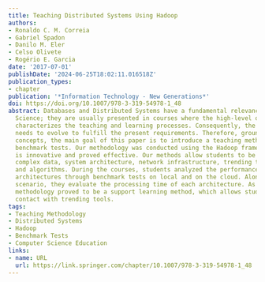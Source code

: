 ```yaml
---
title: Teaching Distributed Systems Using Hadoop
authors:
- Ronaldo C. M. Correia
- Gabriel Spadon
- Danilo M. Eler
- Celso Olivete
- Rogério E. Garcia
date: '2017-07-01'
publishDate: '2024-06-25T18:02:11.016518Z'
publication_types:
- chapter
publication: '*Information Technology - New Generations*'
doi: https://doi.org/10.1007/978-3-319-54978-1_48
abstract: Databases and Distributed Systems have a fundamental relevance in Computer
  Science; they are usually presented in courses where the high-level of abstraction
  characterizes the teaching and learning processes. Consequently, the teaching method
  needs to evolve to fulfill the present requirements. Therefore, grounded in these
  concepts, the main goal of this paper is to introduce a teaching methodology via
  benchmark tests. Our methodology was conducted using the Hadoop framework, and it
  is innovative and proved effective. Our methods allow students to be exposed to
  complex data, system architecture, network infrastructure, trending technologies
  and algorithms. During the courses, students analyzed the performance of some computational
  architectures through benchmark tests on local and on the cloud. Along with this
  scenario, they evaluate the processing time of each architecture. As a result, our
  methodology proved to be a support learning method, which allows students to have
  contact with trending tools.
tags:
- Teaching Methodology
- Distributed Systems
- Hadoop
- Benchmark Tests
- Computer Science Education
links:
- name: URL
  url: https://link.springer.com/chapter/10.1007/978-3-319-54978-1_48
---
```

